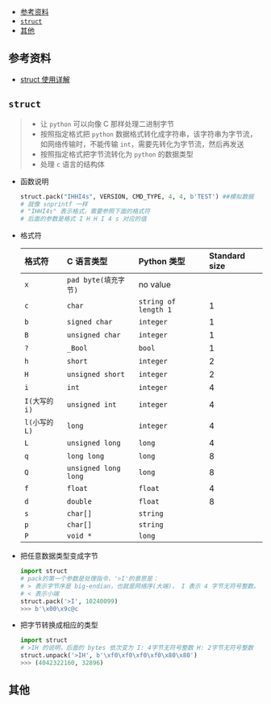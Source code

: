 - [参考资料](#参考资料)
- [`struct`](#struct)
- [其他](#其他)

## 参考资料

- [struct 使用详解](https://blog.csdn.net/qq_30638831/article/details/80421019)

## `struct`

> - 让 `python` 可以向像 C 那样处理二进制字节
> - 按照指定格式把 `python` 数据格式转化成字符串，该字符串为字节流，如网络传输时，不能传输 `int`，需要先转化为字节流，然后再发送
> - 按照指定格式把字节流转化为 `python` 的数据类型
> - 处理 `c` 语言的结构体

- 函数说明

  ```py
  struct.pack("IHHI4s", VERSION, CMD_TYPE, 4, 4, b'TEST') ##模拟数据
  # 就像 snprintf 一样
  # "IHHI4s" 表示格式，需要参照下面的格式符
  # 后面的参数是格式 I H H I 4 s 对应的值
  ```

- 格式符

  | 格式符        | C 语言类型           | Python 类型          | Standard size |
  | :------------ | :------------------- | :------------------- | :------------ |
  | `x`           | `pad byte(填充字节)` | no value             |
  | `c`           | `char`               | `string of length 1` | 1             |
  | `b`           | `signed char`        | `integer`            | 1             |
  | `B`           | `unsigned char`      | `integer`            | 1             |
  | `?`           | `_Bool`              | `bool`               | 1             |
  | `h`           | `short`              | `integer`            | 2             |
  | `H`           | `unsigned short`     | `integer`            | 2             |
  | `i`           | `int`                | `integer`            | 4             |
  | `I(大写的 i)` | `unsigned int`       | `integer`            | 4             |
  | `l(小写的 L)` | `long`               | `integer`            | 4             |
  | `L`           | `unsigned long`      | `long`               | 4             |
  | `q`           | `long long`          | `long`               | 8             |
  | `Q`           | `unsigned long long` | `long`               | 8             |
  | `f`           | `float`              | `float`              | 4             |
  | `d`           | `double`             | `float`              | 8             |
  | `s`           | `char[]`             | `string`             |               |
  | `p`           | `char[]`             | `string`             |               |
  | `P`           | `void *`             | `long`               |               |

- 把任意数据类型变成字节

  ```py
  import struct
  # pack的第一个参数是处理指令，'>I'的意思是：
  # > 表示字节序是 big-endian，也就是网络序(大端)， I 表示 4 字节无符号整数。
  # < 表示小端
  struct.pack('>I', 10240099)
  >>> b'\x00\x9c@c
  ```

- 把字节转换成相应的类型

  ```py
  import struct
  # >IH 的说明，后面的 bytes 依次变为 I: 4字节无符号整数 H: 2字节无符号整数
  struct.unpack('>IH', b'\xf0\xf0\xf0\xf0\x80\x80')
  >>> (4042322160, 32896)
  ```

## 其他
